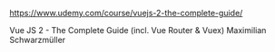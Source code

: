 https://www.udemy.com/course/vuejs-2-the-complete-guide/

Vue JS 2 - The Complete Guide (incl. Vue Router & Vuex)
Maximilian Schwarzmüller